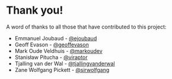 # Thank you!

A word of thanks to all those that have contributed to this project:

* Emmanuel Joubaud - [@ejoubaud](https://github.com/ejoubaud)
* Geoff Evason - [@geoffevason](https://github.com/geoffevason)
* Mark Oude Veldhuis - [@markoudev](https://github.com/markoudev)
* Stanisław Pitucha - [@viraptor](https://github.com/viraptor)
* Tjalling van der Wal - [@tjallingvanderwal](https://github.com/tjallingvanderwal)
* Zane Wolfgang Pickett - [@sirwolfgang](https://github.com/sirwolfgang)
